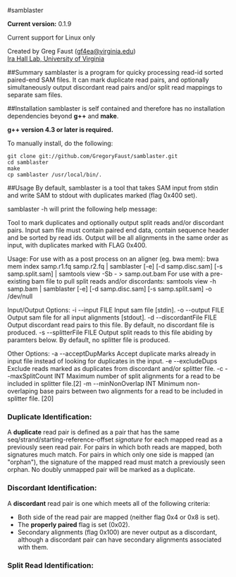 #samblaster

**Current version:** 0.1.9

Current support for Linux only

Created by Greg Faust (gf4ea@virginia.edu)  
[Ira Hall Lab, University of Virginia](http://faculty.virginia.edu/irahall/)

##Summary
samblaster is a program for quicky processing read-id sorted paired-end SAM files.  It can mark duplicate read pairs, and optionally simultaneously output discordant read pairs and/or split read mappings to separate sam files.

##Installation
samblaster is self contained and therefore has no installation dependencies beyond **g++** and **make**.  

**g++ version 4.3 or later is required.**

To manually install, do the following:
~~~~~~~~~~~~~~~~~~
git clone git://github.com/GregoryFaust/samblaster.git
cd samblaster
make
cp samblaster /usr/local/bin/.
~~~~~~~~~~~~~~~~~~

##Usage
By default, samblaster is a tool that takes SAM input from stdin and write SAM to stdout with duplicates marked (flag 0x400 set).

samblaster -h will print the following help message:

Tool to mark duplicates and optionally output split reads and/or discordant pairs.
Input sam file must contain paired end data, contain sequence header and be sorted by read ids.
Output will be all alignments in the same order as input, with duplicates marked with FLAG 0x400.

Usage:
For use with as a post process on an aligner (eg. bwa mem):
     bwa mem index samp.r1.fq samp.r2.fq | samblaster [-e] [-d samp.disc.sam] [-s samp.split.sam] | samtools view -Sb - > samp.out.bam
For use with a pre-existing bam file to pull split reads and/or discordants:
     samtools view -h samp.bam | samblaster [-e] [-d samp.disc.sam] [-s samp.split.sam] -o /dev/null

Input/Output Options:
-i --input          FILE Input sam file [stdin].
-o --output         FILE Output sam file for all input alignments [stdout].
-d --discordantFile FILE Output discordant read pairs to this file. By default, no discordant file is produced.
-s --splitterFile   FILE Output split reads to this file abiding by paramters below. By default, no splitter file is produced.

Other Options:
-a --acceptDupMarks      Accept duplicate marks already in input file instead of looking for duplicates in the input.
-e --excludeDups         Exclude reads marked as duplicates from discordant and/or splitter file.
-c --maxSplitCount  INT  Maximum number of split alignments for a read to be included in splitter file.[2]
-m --minNonOverlap  INT  Minimum non-overlaping base pairs between two alignments for a read to be included in splitter file. [20]

### Duplicate Identification:
A **duplicate** read pair is defined as a pair that has the same seq/strand/starting-reference-offset *signature* for each mapped read as a previously seen read pair.
For pairs in which both reads are mapped, both signatures much match.
For pairs in which only one side is mapped (an "orphan"), the signature of the mapped read must match a previously seen orphan.
No doubly unmapped pair will be marked as a duplicate.

### Discordant Identification:
A **discordant** read pair is one which meets all of the following criteria:
- Both side of the read pair are mapped (neither flag 0x4 or 0x8 is set).
- The **properly paired** flag is set (0x02).
- Secondary alignments (flag 0x100) are never output as a discordant, although a discordant pair can have secondary alignments associated with them.

     
### Split Read Identification:


